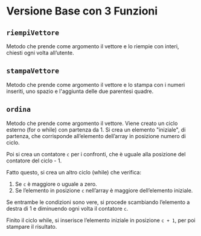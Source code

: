 # Versione Base con 3 Funzioni

## `riempiVettore`
Metodo che prende come argomento il vettore e lo riempie con interi, chiesti ogni volta all’utente.

## `stampaVettore`
Metodo che prende come argomento il vettore e lo stampa con i numeri inseriti, uno spazio e l'aggiunta delle due parentesi quadre.

## `ordina`
Metodo che prende come argomento il vettore. Viene creato un ciclo esterno (for o while) con partenza da 1. Si crea un elemento "iniziale", di partenza, che corrisponde all’elemento dell’array in posizione numero di ciclo. 

Poi si crea un contatore `c` per i confronti, che è uguale alla posizione del contatore del ciclo - 1. 

Fatto questo, si crea un altro ciclo (while) che verifica:
1. Se `c` è maggiore o uguale a zero.
2. Se l’elemento in posizione `c` nell’array è maggiore dell’elemento iniziale.

Se entrambe le condizioni sono vere, si procede scambiando l’elemento a destra di 1 e diminuendo ogni volta il contatore `c`.

Finito il ciclo while, si inserisce l’elemento iniziale in posizione `c + 1`, per poi stampare il risultato.